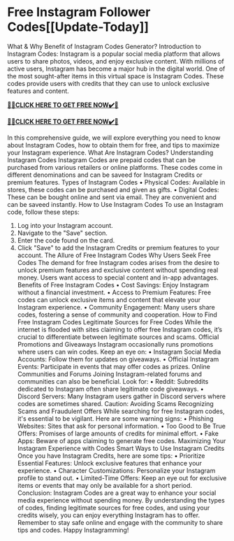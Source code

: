 # Free Instagram Follower Codes[[Update-Today]]

What & Why Benefit of Instagram Codes Generator?
Introduction to Instagram Codes:
Instagram is a popular social media platform that allows users to share photos, videos, and enjoy exclusive content. With millions of active users, Instagram has become a major hub in the digital world. One of the most sought-after items in this virtual space is Instagram Codes. These codes provide users with credits that they can use to unlock exclusive features and content.

**[🎁🎁CLICK HERE TO GET FREE NOW✔️🎁](https://rewardscraft.com/instagram-followers-codes)**

**[🎁🎁CLICK HERE TO GET FREE NOW✔️🎁](https://rewardscraft.com/instagram-followers-codes)**

In this comprehensive guide, we will explore everything you need to know about Instagram Codes, how to obtain them for free, and tips to maximize your Instagram experience.
What Are Instagram Codes?
Understanding Instagram Codes
Instagram Codes are prepaid codes that can be purchased from various retailers or online platforms. These codes come in different denominations and can be saveed for Instagram Credits or premium features.
Types of Instagram Codes
• Physical Codes: Available in stores, these codes can be purchased and given as gifts.
• Digital Codes: These can be bought online and sent via email. They are convenient and can be saveed instantly.
How to Use Instagram Codes
To use an Instagram code, follow these steps:
1.	Log into your Instagram account.
2.	Navigate to the "Save" section.
3.	Enter the code found on the card.
4.	Click "Save" to add the Instagram Credits or premium features to your account.
The Allure of Free Instagram Codes
Why Users Seek Free Codes
The demand for free Instagram codes arises from the desire to unlock premium features and exclusive content without spending real money. Users want access to special content and in-app advantages.
Benefits of Free Instagram Codes
• Cost Savings: Enjoy Instagram without a financial investment.
• Access to Premium Features: Free codes can unlock exclusive items and content that elevate your Instagram experience.
• Community Engagement: Many users share codes, fostering a sense of community and cooperation.
How to Find Free Instagram Codes
Legitimate Sources for Free Codes
While the internet is flooded with sites claiming to offer free Instagram codes, it’s crucial to differentiate between legitimate sources and scams.
Official Promotions and Giveaways
Instagram occasionally runs promotions where users can win codes. Keep an eye on:
• Instagram Social Media Accounts: Follow them for updates on giveaways.
• Official Instagram Events: Participate in events that may offer codes as prizes.
Online Communities and Forums
Joining Instagram-related forums and communities can also be beneficial. Look for:
• Reddit: Subreddits dedicated to Instagram often share legitimate code giveaways.
• Discord Servers: Many Instagram users gather in Discord servers where codes are sometimes shared.
Caution: Avoiding Scams
Recognizing Scams and Fraudulent Offers
While searching for free Instagram codes, it's essential to be vigilant. Here are some warning signs:
• Phishing Websites: Sites that ask for personal information.
• Too Good to Be True Offers: Promises of large amounts of credits for minimal effort.
• Fake Apps: Beware of apps claiming to generate free codes.
Maximizing Your Instagram Experience with Codes
Smart Ways to Use Instagram Credits
Once you have Instagram Credits, here are some tips:
• Prioritize Essential Features: Unlock exclusive features that enhance your experience.
• Character Customizations: Personalize your Instagram profile to stand out.
• Limited-Time Offers: Keep an eye out for exclusive items or events that may only be available for a short period.
Conclusion:
Instagram Codes are a great way to enhance your social media experience without spending money. By understanding the types of codes, finding legitimate sources for free codes, and using your credits wisely, you can enjoy everything Instagram has to offer.
Remember to stay safe online and engage with the community to share tips and codes. Happy Instagramming!

